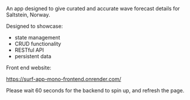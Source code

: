 An app designed to give curated and accurate wave forecast details for Saltstein, Norway.

Designed to showcase:
* state management
* CRUD functionality
* RESTful API
* persistent data

Front end website:

https://surf-app-mono-frontend.onrender.com/ 

Please wait 60 seconds for the backend to spin up, and refresh the page.
